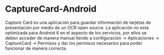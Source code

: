 # CaptureCard-Android

Capture Card es una aplicación para guardar información de tarjetas de presentación por medio de un OCR open source.
La aplicación no esta optimizada para Android 6 en el aspecto de los servicios, por ellos se deben acceder de manera manual
llendo a configuración -> Aplicaciones -> CaptureCard -> Permisos y dar los permisos necesarios para poder funcionar de manera correcta.
